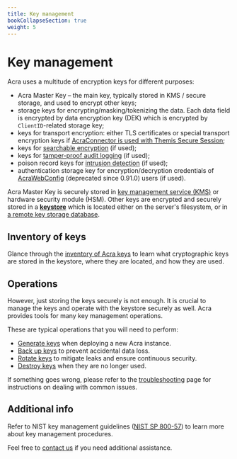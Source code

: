 ```yaml
---
title: Key management
bookCollapseSection: true
weight: 5
---
```


# Key management

Acra uses a multitude of encryption keys for different purposes:

  - Acra Master Key – the main key, typically stored in KMS / secure storage, and used to encrypt other keys;
  - storage keys for encrypting/masking/tokenizing the data. Each data field is encrypted by data encryption key (DEK) which is encrypted by `ClientID`-related storage key;
  - keys for transport encryption: either TLS certificates or special transport encryption keys if [AcraConnector is used with Themis Secure Session](/acra/security-controls/transport-security/acra-connector/);
  - keys for [searchable encryption](/acra/security-controls/searchable-encryption/) (if used);
  - keys for [tamper-proof audit logging](/acra/security-controls/security-logging-and-events/audit-logging) (if used);
  - poison record keys for [intrusion detection](/acra/security-controls/intrusion-detection/#poison-records) (if used);
  - authentication storage key for encryption/decryption credentials of [AcraWebConfig](/acra/configuring-maintaining/general-configuration/acra-webconfig) (deprecated since 0.91.0) users (if used).

Acra Master Key is securely stored in [key management service (KMS)](/acra/acra-in-depth/architecture/key-storage-and-kms/#kms) or hardware security module (HSM). Other keys are encrypted and securely stored in a [**keystore**](versions) which is located either on the server's filesystem, or in [a remote key storage database](/acra/acra-in-depth/architecture/key-storage-and-kms/#key-storage).

## Inventory of keys

Glance through the [inventory of Acra keys](inventory) to learn what cryptographic keys are stored in the keystore, where they are located, and how they are used.


## Operations

However, just storing the keys securely is not enough. It is crucial to manage the keys and operate with the keystore securely as well. Acra provides tools for many key management operations.

These are typical operations that you will need to perform:

  - [Generate keys](operations/generation) when deploying a new Acra instance.
  - [Back up keys](operations/backup) to prevent accidental data loss.
  - [Rotate keys](operations/rotation) to mitigate leaks and ensure continuous security.
  - [Destroy keys](operations/destruction) when they are no longer used.

If something goes wrong, please refer to the [troubleshooting](troubleshooting) page
for instructions on dealing with common issues.


## Additional info

Refer to NIST key management guidelines ([NIST SP 800-57](https://csrc.nist.gov/Projects/Key-Management/key-management-guidelines)) to learn more about key management procedures.

Feel free to [contact us](mailto:dev@cossacklabs.com) if you need additional assistance.

